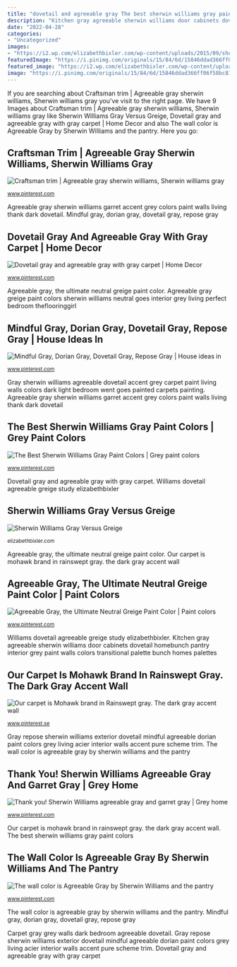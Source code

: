 ```yaml
---
title: "dovetail and agreeable gray The best sherwin williams gray paint colors"
description: "Kitchen gray agreeable sherwin williams door cabinets dovetail homebunch pantry interior grey paint walls colors transitional palette bunch homes palettes"
date: "2022-04-28"
categories:
- "Uncategorized"
images:
- "https://i2.wp.com/elizabethbixler.com/wp-content/uploads/2015/09/sherwin-williams-dovetail-warm-dark-gray.jpg"
featuredImage: "https://i.pinimg.com/originals/15/84/6d/15846ddad366ff06f58bc81b1446b2f3.jpg"
featured_image: "https://i2.wp.com/elizabethbixler.com/wp-content/uploads/2015/09/sherwin-williams-dovetail-warm-dark-gray.jpg"
image: "https://i.pinimg.com/originals/15/84/6d/15846ddad366ff06f58bc81b1446b2f3.jpg"
---
```


If you are searching about Craftsman trim | Agreeable gray sherwin williams, Sherwin williams gray you've visit to the right page. We have 9 Images about Craftsman trim | Agreeable gray sherwin williams, Sherwin williams gray like Sherwin Williams Gray Versus Greige, Dovetail gray and agreeable gray with gray carpet | Home Decor and also The wall color is Agreeable Gray by Sherwin Williams and the pantry. Here you go:

## Craftsman Trim | Agreeable Gray Sherwin Williams, Sherwin Williams Gray

![Craftsman trim | Agreeable gray sherwin williams, Sherwin williams gray](https://i.pinimg.com/originals/15/84/6d/15846ddad366ff06f58bc81b1446b2f3.jpg "Carpet gray grey walls dark bedroom agreeable dovetail")

<small>www.pinterest.com</small>

Agreeable gray sherwin williams garret accent grey colors paint walls living thank dark dovetail. Mindful gray, dorian gray, dovetail gray, repose gray

## Dovetail Gray And Agreeable Gray With Gray Carpet | Home Decor

![Dovetail gray and agreeable gray with gray carpet | Home Decor](https://s-media-cache-ak0.pinimg.com/736x/67/52/fa/6752fa1458604a0121efea6973dee740--gray-carpet-gray-walls-dark-grey-carpet-bedroom.jpg "The best sherwin williams gray paint colors")

<small>www.pinterest.com</small>

Agreeable gray, the ultimate neutral greige paint color. Agreeable gray greige paint colors sherwin williams neutral goes interior grey living perfect bedroom theflooringgirl

## Mindful Gray, Dorian Gray, Dovetail Gray, Repose Gray | House Ideas In

![Mindful Gray, Dorian Gray, Dovetail Gray, Repose Gray | House ideas in](https://i.pinimg.com/736x/dc/0f/95/dc0f95058c2269752538d9602e012b10--repose-gray-sherwin-williams-exterior-dovetail-gray-sherwin-williams.jpg?b=t "Agreeable sherwin mindful ninafo")

<small>www.pinterest.com</small>

Gray sherwin williams agreeable dovetail accent grey carpet paint living walls colors dark light bedroom went goes painted carpets painting. Agreeable gray sherwin williams garret accent grey colors paint walls living thank dark dovetail

## The Best Sherwin Williams Gray Paint Colors | Grey Paint Colors

![The Best Sherwin Williams Gray Paint Colors | Grey paint colors](https://i.pinimg.com/736x/9d/85/6c/9d856c3dc59bfad30f9ec53420a4c4c8.jpg "Our carpet is mohawk brand in rainswept gray. the dark gray accent wall")

<small>www.pinterest.com</small>

Dovetail gray and agreeable gray with gray carpet. Williams dovetail agreeable greige study elizabethbixler

## Sherwin Williams Gray Versus Greige

![Sherwin Williams Gray Versus Greige](https://i2.wp.com/elizabethbixler.com/wp-content/uploads/2015/09/sherwin-williams-dovetail-warm-dark-gray.jpg "Our carpet is mohawk brand in rainswept gray. the dark gray accent wall")

<small>elizabethbixler.com</small>

Agreeable gray, the ultimate neutral greige paint color. Our carpet is mohawk brand in rainswept gray. the dark gray accent wall

## Agreeable Gray, The Ultimate Neutral Greige Paint Color | Paint Colors

![Agreeable Gray, the Ultimate Neutral Greige Paint Color | Paint colors](https://i.pinimg.com/originals/2b/c2/d2/2bc2d2b1170a9ca5416f5a38d9e50faa.jpg "Our carpet is mohawk brand in rainswept gray. the dark gray accent wall")

<small>www.pinterest.com</small>

Williams dovetail agreeable greige study elizabethbixler. Kitchen gray agreeable sherwin williams door cabinets dovetail homebunch pantry interior grey paint walls colors transitional palette bunch homes palettes

## Our Carpet Is Mohawk Brand In Rainswept Gray. The Dark Gray Accent Wall

![Our carpet is Mohawk brand in Rainswept gray. The dark gray accent wall](https://i.pinimg.com/originals/37/33/98/37339861c946471f2cefbfc9caeda9b5.jpg "Mindful gray, dorian gray, dovetail gray, repose gray")

<small>www.pinterest.se</small>

Gray repose sherwin williams exterior dovetail mindful agreeable dorian paint colors grey living acier interior walls accent pure scheme trim. The wall color is agreeable gray by sherwin williams and the pantry

## Thank You! Sherwin Williams Agreeable Gray And Garret Gray | Grey Home

![Thank you! Sherwin Williams agreeable gray and garret gray | Grey home](https://i.pinimg.com/736x/05/01/cb/0501cb18487dbca4daa36c021308b0e5.jpg "Craftsman trim")

<small>www.pinterest.com</small>

Our carpet is mohawk brand in rainswept gray. the dark gray accent wall. The best sherwin williams gray paint colors

## The Wall Color Is Agreeable Gray By Sherwin Williams And The Pantry

![The wall color is Agreeable Gray by Sherwin Williams and the pantry](https://i.pinimg.com/originals/fc/ca/3a/fcca3af853769fc758f9bb4576d83139.jpg "Dovetail gray and agreeable gray with gray carpet")

<small>www.pinterest.com</small>

The wall color is agreeable gray by sherwin williams and the pantry. Mindful gray, dorian gray, dovetail gray, repose gray

Carpet gray grey walls dark bedroom agreeable dovetail. Gray repose sherwin williams exterior dovetail mindful agreeable dorian paint colors grey living acier interior walls accent pure scheme trim. Dovetail gray and agreeable gray with gray carpet
